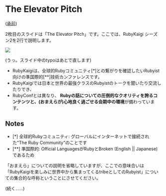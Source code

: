 # The Elevator Pitch

([承前](https://github.com/ruby-no-kai/rubykaigi2013/blob/inceptiondeck-ja/public/ids/why_are_we_here.md))

2枚目のスライドは「The Elevator Pitch」です。ここでは、RubyKaigi シーズン2を2行で説明します。

![](https://raw.github.com/ruby-no-kai/rubykaigi2013/inceptiondeck-ja/app/assets/images/ids/02.elevator_pitch.png)

(うっ。スライド中のtypoはあとで直します)

* RubyKaigiは、全球的Rubyコミュニティ[*]との繋がりを確認したいRubyist向けの準国際的[**]技術カンファレンスです。
* RubyKaigiでは日本と世界の最強クラスのRubyistのトークを聞いたり交流したりでき、
* RubyConfとは異なり、 **Rubyの話についての圧倒的なクオリティを誇るコンテンツと、(おまえらが)心地良く過ごせる会期中の環境**が備わっています。

## Notes

* [*] 全球的Rubyコミュニティ: グローバルにインターネットで接続された"The Ruby Community"のことです
* [**] 準国際的: Official LanguagesがRubyとBroken (English || Japanese)であるため

「おまえら」についての説明を省略していますが、ここでの意味合いは「RubyKaigiを楽しみに世界中から集まってくるtribeとしてのRubyist」についての集合的な呼称ということにさせてください。

(続く……)
